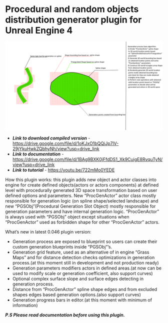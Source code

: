# Procedural and random objects distribution generator plugin for Unreal Engine 4
![Generation process basic algorithm - ](/Helpers/Images/GenerationBaseMethod.png)

+ ***Link to download compiled version*** - https://drive.google.com/file/d/1oKJxO1bQQiJp7lV-29jYkuHwkZQbhyNh/view?usp=drive_link
+ ***Link to documentation*** - https://drive.google.com/file/d/1BAg9BXK0jFfdDS1_Xk9CuigE8RvquTyN/view?usp=drive_link
+ ***Link to tutorial*** - https://youtu.be/722mMo0YEDE

How this plugin works: this plugin adds new object and actor classes into engine for create defined objects(actors or actors components) 
at defined level with procedurally generated 3D space transformation based on user defined options and parameters. New “ProcGenActor” actor 
class mostly responsible for generation logic (on spline shape/selected landscape) and new “PGSObj”(Procedural Generation Slot Object) mostly 
responsible for generation parameters and have internal generation logic. “ProcGenActor” is always used with “PGSObj” object except situations 
when “ProcGenActor” used as forbidden shape for other “ProcGenActor” actors. 

What’s new in latest 0.046 plugin version: 
+ Generation process are exposed to blueprint so users can create their custom generation blueprints inside “PGSObj”’s.
+ Generation grid feature, used as an alternative of in engine “Grass Maps” and for distance detection checks optimizations in generation process.(at this moment still in development and not production ready)
+ Generation parameters modifiers actors in defined areas.(at now can be used to modify scale or generation coefficient, also support curves)
+ Optional complex surface slope and surface edges detecting in generation process.
+ Distance from “ProcGenActor” spline shape edges and from excluded shapes edges based generation options.(also support curves)
+ Generation progress bars in editor.(at this moment with minimum of information)

***P.S Please read documentation before using this plugin.***
